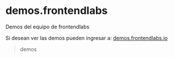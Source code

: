 # demos.frontendlabs
Demos del equipo de frontendlabs

Si desean ver las demos pueden ingresar a: [demos.frontendlabs.io](http://demos.frontendlabs.io)

> demos
